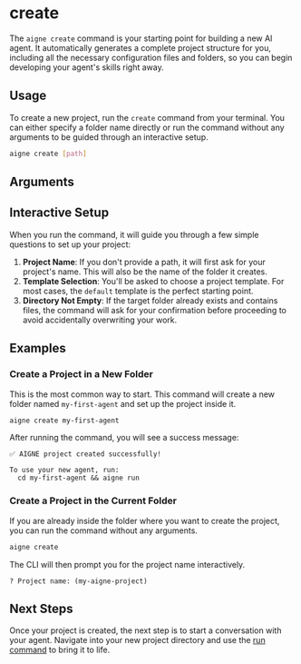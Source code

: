 # create

The `aigne create` command is your starting point for building a new AI agent. It automatically generates a complete project structure for you, including all the necessary configuration files and folders, so you can begin developing your agent's skills right away.

## Usage

To create a new project, run the `create` command from your terminal. You can either specify a folder name directly or run the command without any arguments to be guided through an interactive setup.

```bash Basic Usage icon=material-symbols:terminal
aigne create [path]
```

## Arguments

<x-field-group>
  <x-field data-name="path" data-type="string" data-required="false" data-desc="The name of the folder where the project will be created. If you omit this, the CLI will ask you for a project name."></x-field>
</x-field-group>

## Interactive Setup

When you run the command, it will guide you through a few simple questions to set up your project:

1.  **Project Name**: If you don't provide a path, it will first ask for your project's name. This will also be the name of the folder it creates.
2.  **Template Selection**: You'll be asked to choose a project template. For most cases, the `default` template is the perfect starting point.
3.  **Directory Not Empty**: If the target folder already exists and contains files, the command will ask for your confirmation before proceeding to avoid accidentally overwriting your work.

## Examples

### Create a Project in a New Folder

This is the most common way to start. This command will create a new folder named `my-first-agent` and set up the project inside it.

```bash icon=material-symbols:terminal
aigne create my-first-agent
```

After running the command, you will see a success message:

```text Output
✅ AIGNE project created successfully!

To use your new agent, run:
  cd my-first-agent && aigne run
```

### Create a Project in the Current Folder

If you are already inside the folder where you want to create the project, you can run the command without any arguments.

```bash icon=material-symbols:terminal
aigne create
```

The CLI will then prompt you for the project name interactively.

```text Interactive Prompt
? Project name: (my-aigne-project)
```

## Next Steps

Once your project is created, the next step is to start a conversation with your agent. Navigate into your new project directory and use the [run command](./cli-command-reference-run.md) to bring it to life.